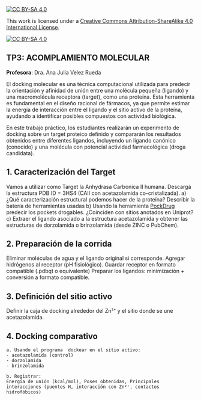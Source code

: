 
[![CC BY-SA 4.0][cc-by-sa-shield]][cc-by-sa]

This work is licensed under a
[Creative Commons Attribution-ShareAlike 4.0 International License][cc-by-sa].

[![CC BY-SA 4.0][cc-by-sa-image]][cc-by-sa]

[cc-by-sa]: http://creativecommons.org/licenses/by-sa/4.0/
[cc-by-sa-image]: https://licensebuttons.net/l/by-sa/4.0/88x31.png
[cc-by-sa-shield]: https://img.shields.io/badge/License-CC%20BY--SA%204.0-lightgrey.svg

## TP3: ACOMPLAMIENTO MOLECULAR

**Profesora**: Dra. Ana Julia Velez Rueda

El docking molecular es una técnica computacional utilizada para predecir la orientación y afinidad de unión entre una molécula pequeña (ligando) y una macromolécula receptora (target), como una proteína. Esta herramienta es fundamental en el diseño racional de fármacos, ya que permite estimar la energía de interacción entre el ligando y el sitio activo de la proteína, ayudando a identificar posibles compuestos con actividad biológica.

En este trabajo práctico, los estudiantes realizarán un experimento de docking sobre un target proteico definido y compararán los resultados obtenidos entre diferentes ligandos, incluyendo un ligando canónico (conocido) y una molécula con potencial actividad farmacológica (droga candidata).

## 1. Caracterización del Target

Vamos a utilizar como Target la Anhydrasa Carbonica II humana. Descargá la estructura PDB ID = 3HS4 (CAII con acetazolamida co-cristalizada).
    a) ¿Qué caracterización estructural podemos hacer de la proteína? Describir la batería de herramientas usadas
    b) Usando la herramienta [PockDrug](https://pockdrug.rpbs.univ-paris-diderot.fr/cgi-bin/index.py?page=Druggability) predecir los pockets drogables. ¿Coinciden con sitios anotados en Uniprot?
    c)  Extraer el ligando asociado a la estructura acetazolamida y obtener las estructuras de dorzolamida o brinzolamida (desde ZINC o PubChem).

## 2. Preparación de la corrida
Eliminar moléculas de agua y el ligando original si corresponde. Agregar hidrógenos al receptor (pH fisiológico). Guardar receptor en formato compatible (.pdbqt o equivalente) Preparar los ligandos: minimización + conversión a formato compatible.

## 3. Definición del sitio activo
Definir la caja de docking alrededor del Zn²⁺ y el sitio donde se une acetazolamida.

## 4. Docking comparativo
    a. Usando el programa  dockear en el sitio activo:
    - acetazolamida (control)
    - dorzolamida 
    - brinzolamida

    b. Registrar:
    Energía de unión (kcal/mol), Poses obtenidas, Principales interacciones (puentes H, interacción con Zn²⁺, contactos hidrofóbicos)
		